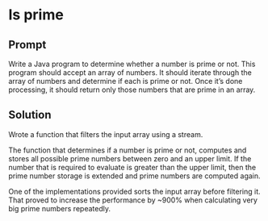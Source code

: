 # Is prime

## Prompt
Write a Java program to determine whether a number is prime or not. This program should accept an array of numbers. It should iterate through the array of numbers and determine if each is prime or not. Once it’s done processing, it should return only those numbers that are prime in an array.

## Solution
Wrote a function that filters the input array using a stream.

The function that determines if a number is prime or not, computes and stores all possible prime numbers between zero and an upper limit. If the number that is required to evaluate is greater than the upper limit, then the prime number storage is extended and prime numbers are computed again.

One of the implementations provided sorts the input array before filtering it. That proved to increase the performance by ~900% when calculating very big prime numbers repeatedly.